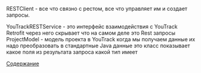 RESTClient - все что связно с рестом, все что управляет им и создает запросы.

YouTrackRESTService - это интерфейс взаимодействия с YouTrack
Retrofit через него скрывает что на самом деле это Rest запросы
ProjectModel - модель проекта в YouTrack когда мы получаем данные их надо преобразовать в стандартные Java данные 
это класс показывает какое поля из результата запроса какой тип имеет

[Содержание](./index.md)
